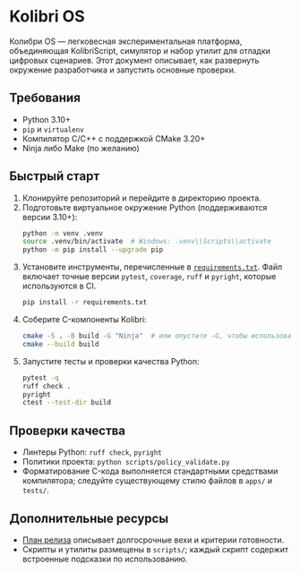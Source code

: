 # Kolibri OS

Колибри OS — легковесная экспериментальная платформа, объединяющая KolibriScript, симулятор и набор утилит для отладки цифровых сценариев. Этот документ описывает, как развернуть окружение разработчика и запустить основные проверки.

## Требования
- Python 3.10+
- `pip` и `virtualenv`
- Компилятор C/C++ с поддержкой CMake 3.20+
- Ninja либо Make (по желанию)

## Быстрый старт
1. Клонируйте репозиторий и перейдите в директорию проекта.
2. Подготовьте виртуальное окружение Python (поддерживаются версии 3.10+):
   ```bash
   python -m venv .venv
   source .venv/bin/activate  # Windows: .venv\\Scripts\\activate
   python -m pip install --upgrade pip
   ```
3. Установите инструменты, перечисленные в [`requirements.txt`](requirements.txt). Файл включает точные версии `pytest`, `coverage`, `ruff` и `pyright`, которые используются в CI.
   ```bash
   pip install -r requirements.txt
   ```
4. Соберите C-компоненты Kolibri:
   ```bash
   cmake -S . -B build -G "Ninja"  # или опустите -G, чтобы использовать Makefiles
   cmake --build build
   ```
5. Запустите тесты и проверки качества Python:
   ```bash
   pytest -q
   ruff check .
   pyright
   ctest --test-dir build
   ```

## Проверки качества
- Линтеры Python: `ruff check`, `pyright`
- Политики проекта: `python scripts/policy_validate.py`
- Форматирование C-кода выполняется стандартными средствами компилятора; следуйте существующему стилю файлов в `apps/` и `tests/`.

## Дополнительные ресурсы
- [План релиза](docs/project_plan.md) описывает долгосрочные вехи и критерии готовности.
- Скрипты и утилиты размещены в `scripts/`; каждый скрипт содержит встроенные подсказки по использованию.

